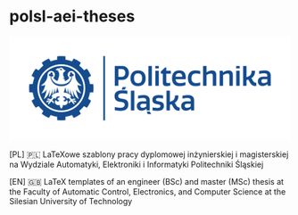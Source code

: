 # polsl-aei-theses

![Politechnika Śląska](politechnika_sl_logo_poziom_pl_rgb.png)

[PL] 🇵🇱 LaTeXowe szablony pracy dyplomowej inżynierskiej i magisterskiej na Wydziale Automatyki, Elektroniki i Informatyki Politechniki Śląskiej

[EN] 🇬🇧󠁧󠁢󠁥󠁮󠁧󠁿 LaTeX templates of an engineer (BSc) and master (MSc) thesis at the Faculty of Automatic Control, Electronics, and Computer Science at the Silesian University of Technology 
